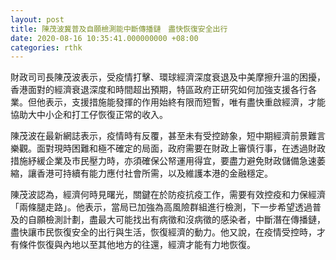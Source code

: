 ```yaml
---
layout: post
title: 陳茂波冀普及自願檢測能中斷傳播鏈　盡快恢復安全出行
date: 2020-08-16 10:35:41.000000000 +08:00
categories: rthk
---
```


財政司司長陳茂波表示，受疫情打擊、環球經濟深度衰退及中美摩擦升溫的困擾，香港面對的經濟衰退深度和時間超出預期，特區政府正研究如何加強支援各行各業。但他表示，支援措施能發揮的作用始終有限而短暫，唯有盡快重啟經濟，才能協助大中小企和打工仔恢復正常的收入。

陳茂波在最新網誌表示，疫情時有反覆，甚至未有受控跡象，短中期經濟前景難言樂觀。面對現時困難和極不確定的局面，政府需要在財政上審慎行事，在透過財政措施紓緩企業及市民壓力時，亦須確保公帑運用得宜，要盡力避免財政儲備急速萎縮，讓香港可持續有能力應付社會所需，以及維護本港的金融穩定。

陳茂波認為，經濟何時見曙光，關鍵在於防疫抗疫工作，需要有效控疫和力保經濟「兩條腿走路」。他表示，當局已加強為高風險群組進行檢測，下一步希望透過普及的自願檢測計劃，盡最大可能找出有病徵和沒病徵的感染者，中斷潛在傳播鏈，盡快讓市民恢復安全的出行與生活，恢復經濟的動力。他又說，在疫情受控時，才有條件恢復與內地以至其他地方的往還，經濟才能有力地恢復。
